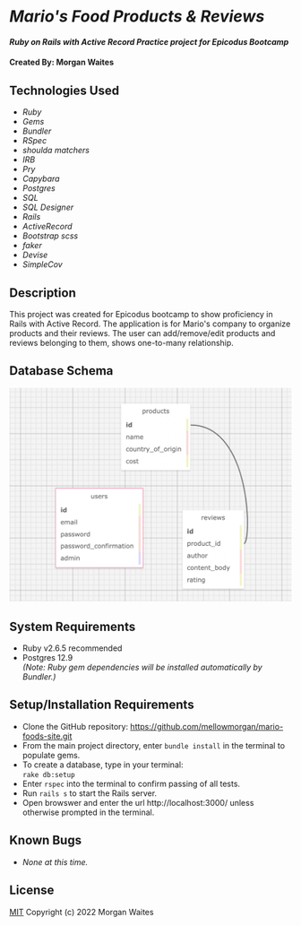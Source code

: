 # _Mario's Food Products & Reviews_

#### _Ruby on Rails with Active Record Practice project for Epicodus Bootcamp_

#### Created By: Morgan Waites

## Technologies Used

* _Ruby_
* _Gems_
* _Bundler_
* _RSpec_
* _shoulda matchers_
* _IRB_
* _Pry_
* _Capybara_
* _Postgres_
* _SQL_
* _SQL Designer_
* _Rails_
* _ActiveRecord_
* _Bootstrap scss_
* _faker_
* _Devise_
* _SimpleCov_


## Description

This project was created for Epicodus bootcamp to show proficiency in Rails with Active Record. The application is for Mario's company to organize products and their reviews. The user can add/remove/edit products and reviews belonging to them, shows one-to-many relationship.

## Database Schema

![image_of_database_schema](./public/new_schema.png)

## System Requirements

* Ruby v2.6.5 recommended
* Postgres 12.9  
_(Note: Ruby gem dependencies will be installed automatically by Bundler.)_

## Setup/Installation Requirements

* Clone the GitHub repository: https://github.com/mellowmorgan/mario-foods-site.git
* From the main project directory, enter `bundle install` in the terminal to populate gems.
* To create a database, type in your terminal:  
      `rake db:setup`
* Enter `rspec` into the terminal to confirm passing of all tests.
* Run `rails s` to start the Rails server.
* Open browswer and enter the url http://localhost:3000/ unless otherwise prompted in the terminal.

## Known Bugs

* _None at this time._

## License

[MIT](https://opensource.org/licenses/MIT) Copyright (c) 2022 Morgan Waites